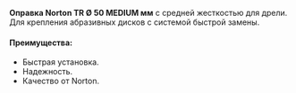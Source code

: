 **Оправка Norton TR Ø 50 MEDIUM мм** с средней жесткостью для дрели. Для крепления абразивных дисков с системой быстрой замены.

#### Преимущества:

- Быстрая установка.
- Надежность.
- Качество от Norton.
